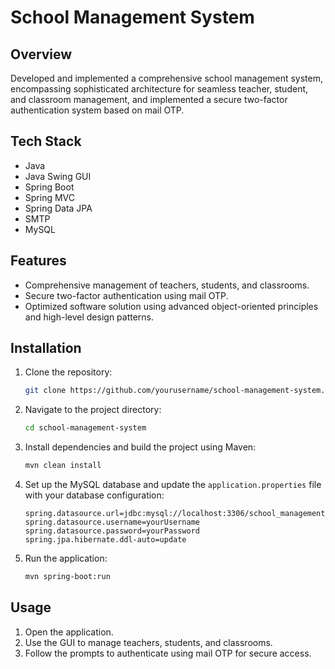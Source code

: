 # School Management System

## Overview
Developed and implemented a comprehensive school management system, encompassing sophisticated architecture for seamless teacher, student, and classroom management, and implemented a secure two-factor authentication system based on mail OTP.

## Tech Stack
- Java
- Java Swing GUI
- Spring Boot
- Spring MVC
- Spring Data JPA
- SMTP
- MySQL

## Features
- Comprehensive management of teachers, students, and classrooms.
- Secure two-factor authentication using mail OTP.
- Optimized software solution using advanced object-oriented principles and high-level design patterns.

## Installation
1. Clone the repository:
    ```bash
    git clone https://github.com/yourusername/school-management-system.git
    ```
2. Navigate to the project directory:
    ```bash
    cd school-management-system
    ```
3. Install dependencies and build the project using Maven:
    ```bash
    mvn clean install
    ```
4. Set up the MySQL database and update the `application.properties` file with your database configuration:
    ```properties
    spring.datasource.url=jdbc:mysql://localhost:3306/school_management
    spring.datasource.username=yourUsername
    spring.datasource.password=yourPassword
    spring.jpa.hibernate.ddl-auto=update
    ```
5. Run the application:
    ```bash
    mvn spring-boot:run
    ```

## Usage
1. Open the application.
2. Use the GUI to manage teachers, students, and classrooms.
3. Follow the prompts to authenticate using mail OTP for secure access.

